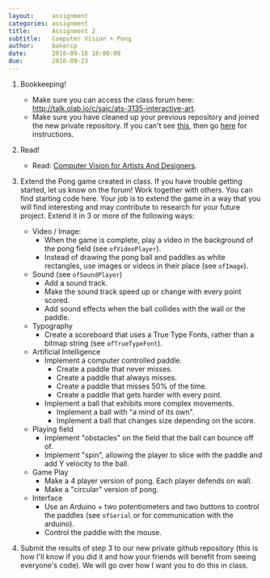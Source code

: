 ```yaml
---
layout:     assignment
categories: assignment
title:      Assignment 2
subtitle:   Computer Vision + Pong
author:     bakercp
date:       2016-09-16 18:00:00
due:        2016-09-23
---
```


1. Bookkeeping!
    - Make sure you can access the class forum here: http://talk.olab.io/c/saic/ats-3135-interactive-art.
    - Make sure you have cleaned up your previous repository and joined the new private repository.  If you can't see [this](https://github.com/SAIC/ARTTECH-3135-Fall-2016-Private), then go [here](http://talk.olab.io/t/class-3-assignment-part-1/907) for instructions.

2. Read!
    - Read: [Computer Vision for Artists And Designers](http://www.flong.com/texts/essays/essay_cvad/).

3. Extend the Pong game created in class.  If you have trouble getting started, let us know on the forum!  Work together with others.  You can find starting code here.  Your job is to extend the game in a way that you will find interesting and may contribute to research for your future project.  Extend it in 3 or more of the following ways:
    - Video / Image:
        - When the game is complete, play a video in the background of the pong field (see `ofVideoPlayer`).
        - Instead of drawing the pong ball and paddles as white rectangles, use images or videos in their place (see `ofImage`).
    - Sound (see `ofSoundPlayer`)
        - Add a sound track.
        - Make the sound track speed up or change with every point scored.
        - Add sound effects when the ball collides with the wall or the paddle.
    - Typography
        - Create a scoreboard that uses a True Type Fonts, rather than a bitmap string (see `ofTrueTypeFont`).
    - Artificial Intelligence
        - Implement a computer controlled paddle.
            - Create a paddle that never misses.  
            - Create a paddle that always misses.
            - Create a paddle that misses 50% of the time.
            - Create a paddle that gets harder with every point.
        - Implement a ball that exhibits more complex movements.
            - Implement a ball with "a mind of its own".
            - Implement a ball that changes size depending on the score.
    - Playing field
        - Implement "obstacles" on the field that the ball can bounce off of.
        - Implement "spin", allowing the player to slice with the paddle and add Y velocity to the ball.
    - Game Play
        - Make a 4 player version of pong.  Each player defends on wall.
        - Make a "circular" version of pong.
    - Interface
        - Use an Arduino + two potentiometers and two buttons to control the paddles (see `ofSerial` or for communication with the arduino).
        - Control the paddle with the mouse.

4. Submit the results of step 3 to our new private github repository (this is how I'll know if you did it and how your friends will benefit from seeing everyone's code).  We will go over how I want you to do this in class.

